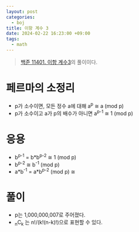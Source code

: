 ```yaml
---
layout: post
categories:
  - boj
title: 이항 계수 3
date: 2024-02-22 16:23:00 +09:00
tags:
  - math
---
```


>[백준 11401. 이항 계수3]()의 풀이이다.


# 페르마의 소정리
- p가 소수이면, 모든 정수 a에 대해 a<sup>p</sup> ≅ a (mod p)
- p가 소수이고 a가 p의 배수가 아니면 a<sup>p-1</sup> ≅ 1 (mod p)

# 응용
- b<sup>p-1</sup> = b\*b<sup>p-2</sup> ≅ 1 (mod p)
- b<sup>p-2</sup> ≅ b<sup>-1</sup> (mod p)
- a\*b<sup>-1</sup> = a\*b<sup>p-2</sup> (mod p) ≅

# 풀이
- p는 1,000,000,007로 주어졌다.
- <sub>n</sub>C<sub>k</sub> 는 n!/(k!(n-k)!)으로 표현할 수 있다.
